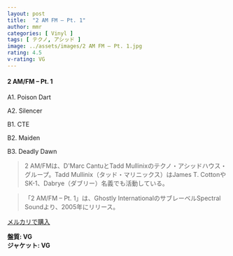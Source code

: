 ```yaml
---
layout: post
title:  "2 AM FM – Pt. 1"
author: mmr
categories: [ Vinyl ]
tags: [ テクノ, アシッド ]
image: ../assets/images/2 AM FM – Pt. 1.jpg
rating: 4.5
v-rating: VG
---
```


#### 2 AM/FM – Pt. 1

A1. Poison Dart

A2. Silencer

B1. CTE

B2. Maiden

B3. Deadly Dawn

> 2 AM/FMは、D'Marc CantuとTadd Mullinixのテクノ・アシッドハウス・グループ。Tadd Mullinix（タッド・マリニックス）はJames T. CottonやSK-1、Dabrye（ダブリー）名義でも活動している。

> 「2 AM/FM – Pt. 1」は、Ghostly InternationalのサブレーベルSpectral Soundより、2005年にリリース。

[メルカリで購入](https://jp.mercari.com/item/m78418456240)

<div class="mt-4 mb-4 d-flex align-items-center">
<strong class="mr-1">盤質: VG</strong>
</div>
<div class="mt-4 mb-4 d-flex align-items-center">
<strong class="mr-1">ジャケット: VG</strong>
</div>

